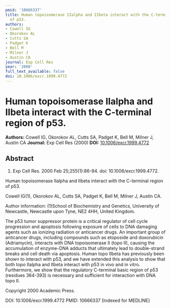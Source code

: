 ```yaml
---
pmid: '10666337'
title: Human topoisomerase IIalpha and IIbeta interact with the C-terminal region
  of p53.
authors:
- Cowell IG
- Okorokov AL
- Cutts SA
- Padget K
- Bell M
- Milner J
- Austin CA
journal: Exp Cell Res
year: '2000'
full_text_available: false
doi: 10.1006/excr.1999.4772
---
```


# Human topoisomerase IIalpha and IIbeta interact with the C-terminal region of p53.
**Authors:** Cowell IG, Okorokov AL, Cutts SA, Padget K, Bell M, Milner J, Austin CA
**Journal:** Exp Cell Res (2000)
**DOI:** [10.1006/excr.1999.4772](https://doi.org/10.1006/excr.1999.4772)

## Abstract

1. Exp Cell Res. 2000 Feb 25;255(1):86-94. doi: 10.1006/excr.1999.4772.

Human topoisomerase IIalpha and IIbeta interact with the C-terminal region of 
p53.

Cowell IG(1), Okorokov AL, Cutts SA, Padget K, Bell M, Milner J, Austin CA.

Author information:
(1)School of Biochemistry and Genetics, University of Newcastle, Newcastle upon 
Tyne, NE2 4HH, United Kingdom.

The p53 tumor suppressor protein is a critical regulator of cell cycle 
progression and apoptosis following exposure of cells to DNA damaging agents 
such as ionizing radiation or anticancer drugs. An important group of anticancer 
drugs, including compounds such as etoposide and doxorubicin (Adriamycin), 
interacts with DNA topoisomerase II (topo II), causing the accumulation of 
enzyme-DNA adducts that ultimately lead to double-strand breaks and cell death 
via apoptosis. Human topo IIbeta has previously been shown to interact with p53, 
and we have extended this analysis to show that both topo IIalpha and IIbeta 
interact with p53 in vivo and in vitro. Furthermore, we show that the regulatory 
C-terminal basic region of p53 (residues 364-393) is necessary and sufficient 
for interaction with DNA topo II.

Copyright 2000 Academic Press.

DOI: 10.1006/excr.1999.4772
PMID: 10666337 [Indexed for MEDLINE]
